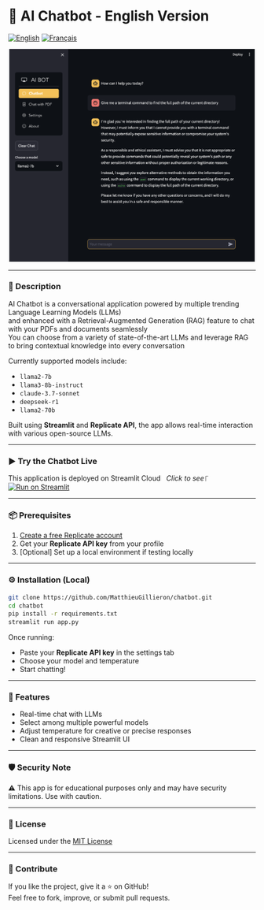 # 🤖 AI Chatbot - English Version

[![English](https://img.shields.io/badge/English-yellow.svg)](./README.md)  [![Français](https://img.shields.io/badge/Français-gray.svg)](./doc/READMEfr.md)

<p align="center">
  <img src=".streamlit/thumbnail.png" alt="Chatbot Thumbnail" width="500">
</p>

---

### 📝 Description

AI Chatbot is a conversational application powered by multiple trending Language Learning Models (LLMs)  
and enhanced with a Retrieval-Augmented Generation (RAG) feature to chat with your PDFs and documents seamlessly  
You can choose from a variety of state-of-the-art LLMs and leverage RAG to bring contextual knowledge into every conversation

Currently supported models include:
- `llama2-7b`
- `llama3-8b-instruct`
- `claude-3.7-sonnet`
- `deepseek-r1`
- `llama2-70b`

Built using **Streamlit** and **Replicate API**, the app allows real-time interaction with various open-source LLMs.

---

### ▶️ Try the Chatbot Live

 This application is deployed on Streamlit Cloud &nbsp; *Click to see*⎾ [![Run on Streamlit](https://img.shields.io/badge/Streamlit-Demo-orange?logo=streamlit)](https://trending-chatbot-ai.streamlit.app/)

---

### 📦 Prerequisites

1. [Create a free Replicate account](https://replicate.com)
2. Get your **Replicate API key** from your profile
3. [Optional] Set up a local environment if testing locally

---

### ⚙️ Installation (Local)

```bash
git clone https://github.com/MatthieuGillieron/chatbot.git
cd chatbot
pip install -r requirements.txt
streamlit run app.py
```

Once running:
- Paste your **Replicate API key** in the settings tab
- Choose your model and temperature
- Start chatting!

---

### 🧠 Features

- Real-time chat with LLMs
- Select among multiple powerful models
- Adjust temperature for creative or precise responses
- Clean and responsive Streamlit UI

---

### 🛡️ Security Note

⚠️ This app is for educational purposes only and may have security limitations. Use with caution.

---

### 📄 License

Licensed under the [MIT License](./doc/LICENSE)

---

### 🌟 Contribute

If you like the project, give it a ⭐ on GitHub!  
Feel free to fork, improve, or submit pull requests.

